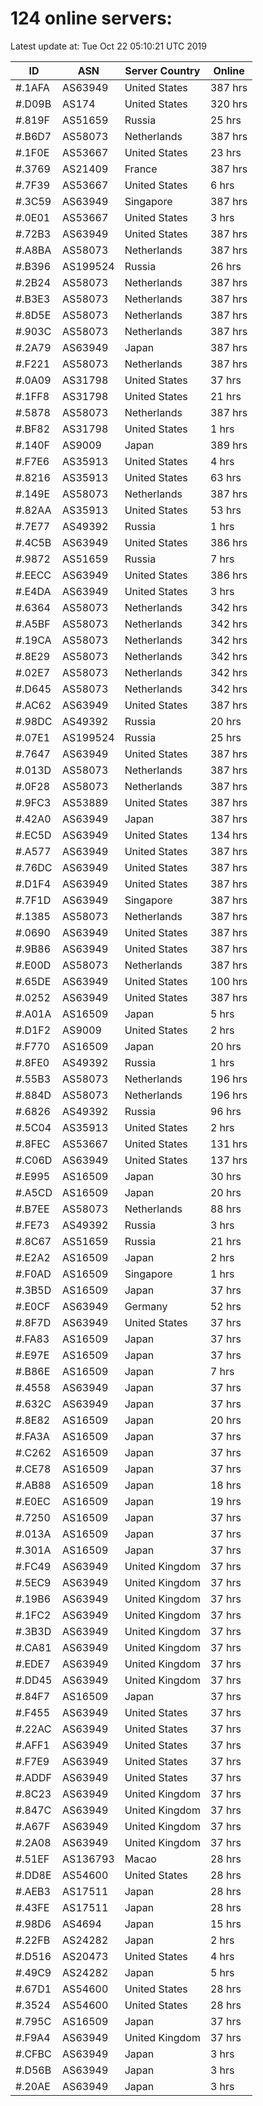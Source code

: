 # 124 online servers:

Latest update at: Tue Oct 22 05:10:21 UTC 2019

| ID | ASN | Server Country | Online |
| -- | --- | -------------- | ------ |
| #.1AFA | AS63949 | United States | 387 hrs |
| #.D09B | AS174 | United States | 320 hrs |
| #.819F | AS51659 | Russia | 25 hrs |
| #.B6D7 | AS58073 | Netherlands | 387 hrs |
| #.1F0E | AS53667 | United States | 23 hrs |
| #.3769 | AS21409 | France | 387 hrs |
| #.7F39 | AS53667 | United States | 6 hrs |
| #.3C59 | AS63949 | Singapore | 387 hrs |
| #.0E01 | AS53667 | United States | 3 hrs |
| #.72B3 | AS63949 | United States | 387 hrs |
| #.A8BA | AS58073 | Netherlands | 387 hrs |
| #.B396 | AS199524 | Russia | 26 hrs |
| #.2B24 | AS58073 | Netherlands | 387 hrs |
| #.B3E3 | AS58073 | Netherlands | 387 hrs |
| #.8D5E | AS58073 | Netherlands | 387 hrs |
| #.903C | AS58073 | Netherlands | 387 hrs |
| #.2A79 | AS63949 | Japan | 387 hrs |
| #.F221 | AS58073 | Netherlands | 387 hrs |
| #.0A09 | AS31798 | United States | 37 hrs |
| #.1FF8 | AS31798 | United States | 21 hrs |
| #.5878 | AS58073 | Netherlands | 387 hrs |
| #.BF82 | AS31798 | United States | 1 hrs |
| #.140F | AS9009 | Japan | 389 hrs |
| #.F7E6 | AS35913 | United States | 4 hrs |
| #.8216 | AS35913 | United States | 63 hrs |
| #.149E | AS58073 | Netherlands | 387 hrs |
| #.82AA | AS35913 | United States | 53 hrs |
| #.7E77 | AS49392 | Russia | 1 hrs |
| #.4C5B | AS63949 | United States | 386 hrs |
| #.9872 | AS51659 | Russia | 7 hrs |
| #.EECC | AS63949 | United States | 386 hrs |
| #.E4DA | AS63949 | United States | 3 hrs |
| #.6364 | AS58073 | Netherlands | 342 hrs |
| #.A5BF | AS58073 | Netherlands | 342 hrs |
| #.19CA | AS58073 | Netherlands | 342 hrs |
| #.8E29 | AS58073 | Netherlands | 342 hrs |
| #.02E7 | AS58073 | Netherlands | 342 hrs |
| #.D645 | AS58073 | Netherlands | 342 hrs |
| #.AC62 | AS63949 | United States | 387 hrs |
| #.98DC | AS49392 | Russia | 20 hrs |
| #.07E1 | AS199524 | Russia | 25 hrs |
| #.7647 | AS63949 | United States | 387 hrs |
| #.013D | AS58073 | Netherlands | 387 hrs |
| #.0F28 | AS58073 | Netherlands | 387 hrs |
| #.9FC3 | AS53889 | United States | 387 hrs |
| #.42A0 | AS63949 | Japan | 387 hrs |
| #.EC5D | AS63949 | United States | 134 hrs |
| #.A577 | AS63949 | United States | 387 hrs |
| #.76DC | AS63949 | United States | 387 hrs |
| #.D1F4 | AS63949 | United States | 387 hrs |
| #.7F1D | AS63949 | Singapore | 387 hrs |
| #.1385 | AS58073 | Netherlands | 387 hrs |
| #.0690 | AS63949 | United States | 387 hrs |
| #.9B86 | AS63949 | United States | 387 hrs |
| #.E00D | AS58073 | Netherlands | 387 hrs |
| #.65DE | AS63949 | United States | 100 hrs |
| #.0252 | AS63949 | United States | 387 hrs |
| #.A01A | AS16509 | Japan | 5 hrs |
| #.D1F2 | AS9009 | United States | 2 hrs |
| #.F770 | AS16509 | Japan | 20 hrs |
| #.8FE0 | AS49392 | Russia | 1 hrs |
| #.55B3 | AS58073 | Netherlands | 196 hrs |
| #.884D | AS58073 | Netherlands | 196 hrs |
| #.6826 | AS49392 | Russia | 96 hrs |
| #.5C04 | AS35913 | United States | 2 hrs |
| #.8FEC | AS53667 | United States | 131 hrs |
| #.C06D | AS63949 | United States | 137 hrs |
| #.E995 | AS16509 | Japan | 30 hrs |
| #.A5CD | AS16509 | Japan | 20 hrs |
| #.B7EE | AS58073 | Netherlands | 88 hrs |
| #.FE73 | AS49392 | Russia | 3 hrs |
| #.8C67 | AS51659 | Russia | 21 hrs |
| #.E2A2 | AS16509 | Japan | 2 hrs |
| #.F0AD | AS16509 | Singapore | 1 hrs |
| #.3B5D | AS16509 | Japan | 37 hrs |
| #.E0CF | AS63949 | Germany | 52 hrs |
| #.8F7D | AS63949 | United States | 37 hrs |
| #.FA83 | AS16509 | Japan | 37 hrs |
| #.E97E | AS16509 | Japan | 37 hrs |
| #.B86E | AS16509 | Japan | 7 hrs |
| #.4558 | AS63949 | Japan | 37 hrs |
| #.632C | AS63949 | Japan | 37 hrs |
| #.8E82 | AS16509 | Japan | 20 hrs |
| #.FA3A | AS16509 | Japan | 37 hrs |
| #.C262 | AS16509 | Japan | 37 hrs |
| #.CE78 | AS16509 | Japan | 37 hrs |
| #.AB88 | AS16509 | Japan | 18 hrs |
| #.E0EC | AS16509 | Japan | 19 hrs |
| #.7250 | AS16509 | Japan | 37 hrs |
| #.013A | AS16509 | Japan | 37 hrs |
| #.301A | AS16509 | Japan | 37 hrs |
| #.FC49 | AS63949 | United Kingdom | 37 hrs |
| #.5EC9 | AS63949 | United Kingdom | 37 hrs |
| #.19B6 | AS63949 | United Kingdom | 37 hrs |
| #.1FC2 | AS63949 | United Kingdom | 37 hrs |
| #.3B3D | AS63949 | United Kingdom | 37 hrs |
| #.CA81 | AS63949 | United Kingdom | 37 hrs |
| #.EDE7 | AS63949 | United Kingdom | 37 hrs |
| #.DD45 | AS63949 | United Kingdom | 37 hrs |
| #.84F7 | AS16509 | Japan | 37 hrs |
| #.F455 | AS63949 | United States | 37 hrs |
| #.22AC | AS63949 | United States | 37 hrs |
| #.AFF1 | AS63949 | United States | 37 hrs |
| #.F7E9 | AS63949 | United States | 37 hrs |
| #.ADDF | AS63949 | United States | 37 hrs |
| #.8C23 | AS63949 | United Kingdom | 37 hrs |
| #.847C | AS63949 | United Kingdom | 37 hrs |
| #.A67F | AS63949 | United Kingdom | 37 hrs |
| #.2A08 | AS63949 | United Kingdom | 37 hrs |
| #.51EF | AS136793 | Macao | 28 hrs |
| #.DD8E | AS54600 | United States | 28 hrs |
| #.AEB3 | AS17511 | Japan | 28 hrs |
| #.43FE | AS17511 | Japan | 28 hrs |
| #.98D6 | AS4694 | Japan | 15 hrs |
| #.22FB | AS24282 | Japan | 2 hrs |
| #.D516 | AS20473 | United States | 4 hrs |
| #.49C9 | AS24282 | Japan | 5 hrs |
| #.67D1 | AS54600 | United States | 28 hrs |
| #.3524 | AS54600 | United States | 28 hrs |
| #.795C | AS16509 | Japan | 37 hrs |
| #.F9A4 | AS63949 | United Kingdom | 37 hrs |
| #.CFBC | AS63949 | Japan | 3 hrs |
| #.D56B | AS63949 | Japan | 3 hrs |
| #.20AE | AS63949 | Japan | 3 hrs |

